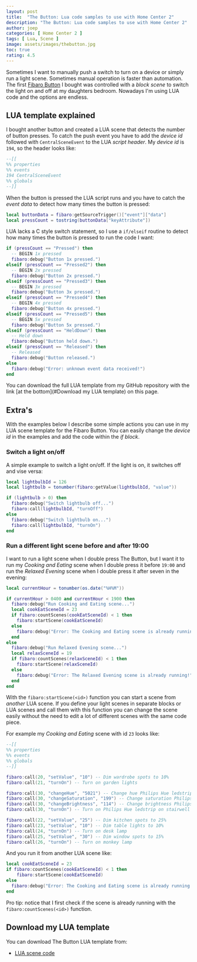 ```yaml
---
layout: post
title:  "The Button: Lua code samples to use with Home Center 2"
description: "The Button: Lua code samples to use with Home Center 2"
author: joep
categories: [ Home Center 2 ]
tags: [ Lua, Scene ]
image: assets/images/thebutton.jpg
toc: true
rating: 4.5
---
```


Sometimes I want to manually push a switch to turn on a device or simply run a light scene. Sometimes manual operation is faster than automation. The first [Fibaro Button](https://www.fibaro.com/us/products/the-button/) I bought was controlled with a *block scene* to switch the light on and off at my daughters bedroom. Nowadays I'm using LUA code and the options are endless.

## LUA template explained

I bought another button and created a LUA scene that detects the number of button presses. To catch the push event you have to add the *device id* followed with `CentralSceneEvent` to the LUA *script header*. My *device id* is `194`, so the header looks like:

```lua
--[[
%% properties
%% events
194 CentralSceneEvent
%% globals
--]]
```

When the button is pressed the LUA script runs and you have to catch the *event data* to detect how many times the button is pressed:

```lua
local buttonData = fibaro:getSourceTrigger()["event"]["data"]
local pressCount = tostring(buttonData["keyAttribute"])
```

LUA lacks a C style switch statement, so I use a `if/elseif` routine to detect how many times the button is pressed to run the code I want:

```lua
if (pressCount == "Pressed") then
  -- BEGIN 1x pressed
  fibaro:debug("Button 1x pressed.")
elseif (pressCount == "Pressed2") then
  -- BEGIN 2x pressed
  fibaro:debug("Button 2x pressed.")
elseif (pressCount == "Pressed3") then
  -- BEGIN 3x pressed
  fibaro:debug("Button 3x pressed.")
elseif (pressCount == "Pressed4") then
  -- BEGIN 4x pressed
  fibaro:debug("Button 4x pressed.")
elseif (pressCount == "Pressed5") then
  -- BEGIN 5x pressed
  fibaro:debug("Button 5x pressed.")
elseif (pressCount == "HeldDown") then
  -- Held down
  fibaro:debug("Button held down.")
elseif (pressCount == "Released") then
  -- Released
  fibaro:debug("Button released.")
else
  fibaro:debug("Error: unknown event data received!")
end
```

You can download the full LUA template from my GitHub repository with the link [at the bottom](#Download my LUA template) on this page.

## Extra's

With the examples below I describe some simple actions you can use in my LUA scene template for the Fibaro Button. You can easily change the *device id* in the examples and add the code within the *if block*.

### Switch a light on/off

A simple example to switch a light on/off. If the light is on, it switches off and vise versa:

```lua
local lightbulbId = 126
local lightbulb = tonumber(fibaro:getValue(lightbulbId, "value"))

if (lightbulb > 0) then
  fibaro:debug("Switch lightbulb off...")
  fibaro:call(lightbulbId, "turnOff")
else
  fibaro:debug("Switch lightbulb on...")
  fibaro:call(lightbulbId, "turnOn")
end
```

### Run a different light scene before and after 19:00

I want to run a light scene when I double press The Button, but I want it to run my *Cooking and Eating* scene when I double press it before `19:00` and run the *Relaxed Evening* scene when I double press it after seven in the evening:

```lua
local currentHour = tonumber(os.date("%H%M"))

if currentHour > 0400 and currentHour < 1900 then
  fibaro:debug("Run Cooking and Eating scene...")
  local cookEatSceneId = 23
  if fibaro:countScenes(cookEatSceneId) < 1 then
  	fibaro:startScene(cookEatSceneId)
  else
    fibaro:debug("Error: The Cooking and Eating scene is already running!")
  end
else
  fibaro:debug("Run Relaxed Evening scene...")
  local relaxSceneId = 19
  if fibaro:countScenes(relaxSceneId) < 1 then
  	fibaro:startScene(relaxSceneId)
  else
    fibaro:debug("Error: The Relaxed Evening scene is already running!")
  end
end
```

With the `fibaro:startScene(<id>)` function you can start a scene from *another* LUA scene. If you define your light scenes in separate blocks or LUA scenes and call them with this function you can change the scene easily without the need to edit a lot of different scenes with the same code piece.

For example my *Cooking and Eating* scene with id `23` looks like:

```lua
--[[
%% properties
%% events
%% globals
--]]

fibaro:call(20, "setValue", "10") -- Dim wardrobe spots to 10%
fibaro:call(21, "turnOn") -- Turn on garden lights

fibaro:call(30, "changeHue", "5021") -- Change hue Philips Hue ledstrip on stairwell
fibaro:call(30, "changeSaturation", "199") -- Change saturation Philips Hue ledstrip on stairwell
fibaro:call(30, "changeBrightness", "114") -- Change brightness Philips Hue ledstrip on stairwell
fibaro:call(30, "turnOn") -- Turn on Philips Hue ledstrip on stairwell

fibaro:call(22, "setValue", "25") -- Dim kitchen spots to 25%
fibaro:call(23, "setValue", "10") -- Dim table lights to 10%
fibaro:call(24, "turnOn") -- Turn on desk lamp
fibaro:call(25, "setValue", "30") -- Dim window spots to 15%
fibaro:call(26, "turnOn") -- Turn on monkey lamp
```

And you run it from another LUA scene like:

```lua
local cookEatSceneId = 23
if fibaro:countScenes(cookEatSceneId) < 1 then
	fibaro:startScene(cookEatSceneId)
else
  fibaro:debug("Error: The Cooking and Eating scene is already running!")
end
```

Pro tip: notice that I first check if the scene is already running with the `fibaro:countScenes(<id>)` function. 

## Download my LUA template

You can download The Button LUA template from:

* [LUA scene code](https://github.com/joepv/fibaro/blob/master/TheButton.lua)